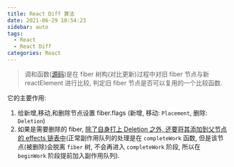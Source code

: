 ```yaml
---
title: React Diff 算法
date: 2021-06-29 10:54:23
sidebar: auto
tags:
  - React
  - React Diff
categories: React
---
```


> 调和函数([源码](https://github.com/facebook/react/blob/v17.0.2/packages/react-reconciler/src/ReactChildFiber.old.js#L1274-L1410))是在 fiber 树构(对比更新)过程中对旧 fiber 节点与新 reactElement 进行比较, 判定旧 fiber 节点是否可以复用的一个比较函数.

它的主要作用:

1. 给新增,移动,和删除节点设置 fiber.flags (新增, 移动: `Placement`, 删除:` Deletion`)
2. 如果是需要删除的 fiber, [除了自身打上 Deletion 之外, 还要将其添加到父节点的 effects 链表中](https://github.com/facebook/react/blob/v17.0.2/packages/react-reconciler/src/ReactChildFiber.old.js#L275-L294)(正常副作用队列的处理是在 `completeWork` 函数, 但是该节点(被删除)会脱离 `fiber` 树, 不会再进入 `completeWork` 阶段, 所以在 `beginWork` 阶段提前加入副作用队列).

<!-- Diff 算法：基本概念、更新时机 、遍历算法、优化策略

## 基本概念

**（基本概念）** diff 算法是建立在虚拟 dom 的基础上的，diff 算法探讨的就是虚拟 dom 发生变化之后生成 dom 树更新补丁的方式，通过对比新旧虚拟 dom 的方式，将更新 patch 补丁作用到真实 dom 中，以最小的成本完成视图更新。

**（大概流程）** 首先真实的 dom 会映射到虚拟 dom 中，当虚拟 dom 发生变化后，会根据差异计算生成 patch、包括新增、删除、更新。

## 更新时机

更新时机：setState、hooks 等

## 遍历算法

遍历算法：深度优先遍历，从根节点出发，沿着左子树方向进行纵向遍历，直到找到叶子节点为止然后回溯前一个节点，进行右子树节点遍历，直到遍历完所有可达节点

**为什么用深度不用广度**：虽然深度优先遍历保证了组件的生命周期时序不错乱，但传统的 diff 算法带来一个严重的性能瓶颈，复杂程度为 0(n^3),其中 n 表示树的节点总数

React 用了一个非常经典的手法将复杂度降低为 0(n)就是分治，即通过“分而治之”这一-巧妙的思想分解问题

## 优化策略

具体而言 react 从 `树` `组件` `元素` 三个层面进行优化

![](https://user-images.githubusercontent.com/34113677/158239575-a5262d59-9bff-400f-a507-116aada46082.png)

**策略一:忽略节点跨层级操作场景，提升比对效率**

需进行树比对，即对树进行分层比较两棵树只对同一层次节点进行比较，如发现节点已不存在则该节点及其子节点会被完全删除，不会用于进一步比较，提升了比对效率

**策略二:如果组件的 class 一致，则默认为相似的树结构否则默认为不同的树结构**

如果组件是同一类型则进行树比对如果不是则直接放入补丁中。这也是 `shouldComponentUpdate` `React.memo` 能提高性能的原因。

**策略三:同一层级子节点，可通过标记 key 的方式进行列表对比**

元素比对主要发生在同层级中，通过标记节点操作生成补丁节点操作包含了插入、移动、删除等

**除此之外，还采用了双缓冲机制**

- Fiber 机制下节点与树分别采用 FiberNode 与 FiberTree 进行重构
  - FiberNode 是采用了双链表的结构、可以直接找到兄弟节点和字节点，使得整个更新过程可以随时暂停恢复
  - FiberTree 则是通过 FiberNode 生成的树。
- Fiber 机制下整个更新过程由 current 与 workInProgress 两株树双缓冲完成
  - 当 workInProgress 树更新完成后，会将 current 指针指向 workInProgress

## 了解 diff 算法，我们该怎么做

- 根据 diff 算法的设计原则,应尽量避免跨层级节点移动。
- 通过设置唯一 key 进行优化，尽量减少组件层级深度，因为过深的层级会加深遍历深度，带来性能问题。
- 设置 shouldComponentUpdate 或者 React.pureComponet 减少 diff 次数 -->
